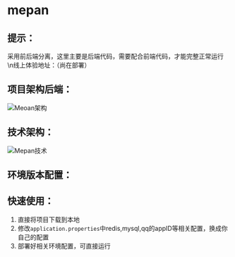 # mepan
## 提示：
采用前后端分离，这里主要是后端代码，需要配合前端代码，才能完整正常运行
\n线上体验地址：（尚在部署）

## 项目架构后端：
![Meoan架构](https://github.com/dengxijuli/mepan/assets/132116099/e567e35e-72e3-4f03-938c-68ae4e09c5e4)

## 技术架构：

![Mepan技术](https://github.com/dengxijuli/mepan/assets/132116099/9a83b51a-3480-4922-b994-f1d30321071a)

## 环境版本配置：






## 快速使用：
1. 直接将项目下载到本地
2. 修改`application.properties`中redis,mysql,qq的appID等相关配置，换成你自己的配置
3. 部署好相关环境配置，可直接运行











